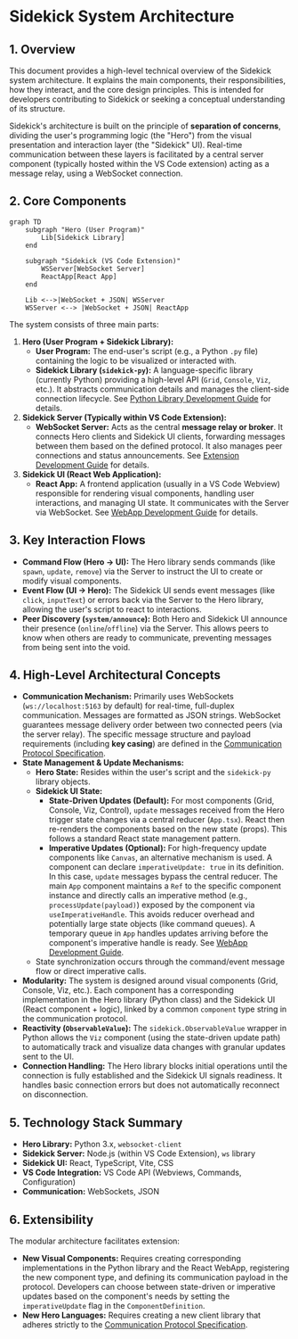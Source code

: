 # Sidekick System Architecture

## 1. Overview

This document provides a high-level technical overview of the Sidekick system architecture. It explains the main components, their responsibilities, how they interact, and the core design principles. This is intended for developers contributing to Sidekick or seeking a conceptual understanding of its structure.

Sidekick's architecture is built on the principle of **separation of concerns**, dividing the user's programming logic (the "Hero") from the visual presentation and interaction layer (the "Sidekick" UI). Real-time communication between these layers is facilitated by a central server component (typically hosted within the VS Code extension) acting as a message relay, using a WebSocket connection.

## 2. Core Components

```mermaid
graph TD
    subgraph "Hero (User Program)"
        Lib[Sidekick Library]
    end

    subgraph "Sidekick (VS Code Extension)"
        WSServer[WebSocket Server]
        ReactApp[React App]
    end

    Lib <-->|WebSocket + JSON| WSServer
    WSServer <--> |WebSocket + JSON| ReactApp
```

The system consists of three main parts:

1.  **Hero (User Program + Sidekick Library):**
    *   **User Program:** The end-user's script (e.g., a Python `.py` file) containing the logic to be visualized or interacted with.
    *   **Sidekick Library (`sidekick-py`):** A language-specific library (currently Python) providing a high-level API (`Grid`, `Console`, `Viz`, etc.). It abstracts communication details and manages the client-side connection lifecycle. See [Python Library Development Guide](./python-development.md) for details.
2.  **Sidekick Server (Typically within VS Code Extension):**
    *   **WebSocket Server:** Acts as the central **message relay or broker**. It connects Hero clients and Sidekick UI clients, forwarding messages between them based on the defined protocol. It also manages peer connections and status announcements. See [Extension Development Guide](./extension-development.md) for details.
3.  **Sidekick UI (React Web Application):**
    *   **React App:** A frontend application (usually in a VS Code Webview) responsible for rendering visual components, handling user interactions, and managing UI state. It communicates with the Server via WebSocket. See [WebApp Development Guide](./webapp-development.md) for details.

## 3. Key Interaction Flows

*   **Command Flow (Hero -> UI):** The Hero library sends commands (like `spawn`, `update`, `remove`) via the Server to instruct the UI to create or modify visual components.
*   **Event Flow (UI -> Hero):** The Sidekick UI sends event messages (like `click`, `inputText`) or errors back via the Server to the Hero library, allowing the user's script to react to interactions.
*   **Peer Discovery (`system/announce`):** Both Hero and Sidekick UI announce their presence (`online`/`offline`) via the Server. This allows peers to know when others are ready to communicate, preventing messages from being sent into the void.

## 4. High-Level Architectural Concepts

*   **Communication Mechanism:** Primarily uses WebSockets (`ws://localhost:5163` by default) for real-time, full-duplex communication. Messages are formatted as JSON strings. WebSocket guarantees message delivery order between two connected peers (via the server relay). The specific message structure and payload requirements (including **key casing**) are defined in the [Communication Protocol Specification](./protocol.md).
*   **State Management & Update Mechanisms:**
    *   **Hero State:** Resides within the user's script and the `sidekick-py` library objects.
    *   **Sidekick UI State:**
        *   **State-Driven Updates (Default):** For most components (Grid, Console, Viz, Control), `update` messages received from the Hero trigger state changes via a central reducer (`App.tsx`). React then re-renders the components based on the new state (props). This follows a standard React state management pattern.
        *   **Imperative Updates (Optional):** For high-frequency update components like `Canvas`, an alternative mechanism is used. A component can declare `imperativeUpdate: true` in its definition. In this case, `update` messages bypass the central reducer. The main `App` component maintains a `Ref` to the specific component instance and directly calls an imperative method (e.g., `processUpdate(payload)`) exposed by the component via `useImperativeHandle`. This avoids reducer overhead and potentially large state objects (like command queues). A temporary queue in `App` handles updates arriving before the component's imperative handle is ready. See [WebApp Development Guide](./webapp-development.md).
    *   State synchronization occurs through the command/event message flow or direct imperative calls.
*   **Modularity:** The system is designed around visual components (Grid, Console, Viz, etc.). Each component has a corresponding implementation in the Hero library (Python class) and the Sidekick UI (React component + logic), linked by a common `component` type string in the communication protocol.
*   **Reactivity (`ObservableValue`):** The `sidekick.ObservableValue` wrapper in Python allows the `Viz` component (using the state-driven update path) to automatically track and visualize data changes with granular updates sent to the UI.
*   **Connection Handling:** The Hero library blocks initial operations until the connection is fully established and the Sidekick UI signals readiness. It handles basic connection errors but does not automatically reconnect on disconnection.

## 5. Technology Stack Summary

*   **Hero Library:** Python 3.x, `websocket-client`
*   **Sidekick Server:** Node.js (within VS Code Extension), `ws` library
*   **Sidekick UI:** React, TypeScript, Vite, CSS
*   **VS Code Integration:** VS Code API (Webviews, Commands, Configuration)
*   **Communication:** WebSockets, JSON

## 6. Extensibility

The modular architecture facilitates extension:
*   **New Visual Components:** Requires creating corresponding implementations in the Python library and the React WebApp, registering the new component type, and defining its communication payload in the protocol. Developers can choose between state-driven or imperative updates based on the component's needs by setting the `imperativeUpdate` flag in the `ComponentDefinition`.
*   **New Hero Languages:** Requires creating a new client library that adheres strictly to the [Communication Protocol Specification](./protocol.md).
